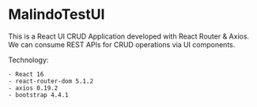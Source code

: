 # MalindoTestUI

This is a React UI CRUD Application developed with React Router & Axios. 
We can consume REST APIs for CRUD operations via UI components.

Technology:

    - React 16
    - react-router-dom 5.1.2
    - axios 0.19.2
    - bootstrap 4.4.1

